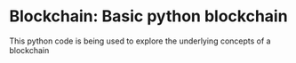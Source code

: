 # Blockchain: Basic python blockchain

This python code is being used to explore the underlying concepts of a blockchain
